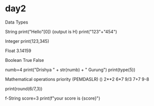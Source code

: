 # day2

 Data Types

 String
 print("Hello"[0])  {output is H}
 print("123"+"454")


 Integer
 print(123,345)


 Float
 3.14159


 Boolean
 True
 False

 numb=4
 print("Drishya " + str(numb) + " Gurung")
 print(type(5))

 Mathematical operations
 priority (PEMDASLR)
 ()
 2**2
 6*7
 9/3
 7+7
 9-8

 print(round(6/7,3))

 f-String
 score=3
 print(f"your score is {score}")

